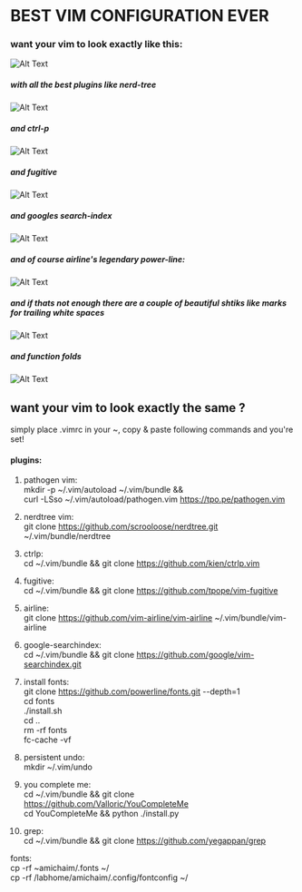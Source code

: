 # BEST VIM CONFIGURATION EVER
### want your vim to look exactly like this:  
![Alt Text](https://github.com/mantinband/best-vim-config-ever/blob/master/gifs/playing_around.gif)

##### with all the best plugins like nerd-tree  
![Alt Text](https://github.com/mantinband/best-vim-config-ever/blob/master/gifs/nerdtree.gif)

##### and ctrl-p  
![Alt Text](https://github.com/mantinband/best-vim-config-ever/blob/master/gifs/ctrlp.gif)

##### and fugitive 
![Alt Text](https://github.com/mantinband/best-vim-config-ever/blob/master/gifs/fugitive.gif)

##### and googles search-index  
![Alt Text](https://github.com/mantinband/best-vim-config-ever/blob/master/gifs/search.gif)

##### and of course airline's legendary power-line:  
![Alt Text](https://github.com/mantinband/best-vim-config-ever/blob/master/gifs/buffers.gif)

##### and if thats not enough there are a couple of beautiful shtiks like marks for trailing white spaces  
![Alt Text](https://github.com/mantinband/best-vim-config-ever/blob/master/gifs/extra_spaces.gif)

##### and function folds  
![Alt Text](https://github.com/mantinband/best-vim-config-ever/blob/master/gifs/folds.gif)


## want your vim to look exactly the same ? 
 simply place .vimrc in your ~, copy & paste following commands and you're set!  


#### plugins:  

1. pathogen vim:  
     mkdir -p ~/.vim/autoload ~/.vim/bundle && \
     curl -LSso ~/.vim/autoload/pathogen.vim https://tpo.pe/pathogen.vim  

2. nerdtree vim:  
     git clone https://github.com/scrooloose/nerdtree.git ~/.vim/bundle/nerdtree  

3. ctrlp:  
     cd ~/.vim/bundle && git clone https://github.com/kien/ctrlp.vim  

4. fugitive:  
     cd ~/.vim/bundle && git clone https://github.com/tpope/vim-fugitive  

5. airline:  
     git clone https://github.com/vim-airline/vim-airline ~/.vim/bundle/vim-airline  

6. google-searchindex:  
     cd ~/.vim/bundle && git clone https://github.com/google/vim-searchindex.git  

7. install fonts:  
     git clone https://github.com/powerline/fonts.git --depth=1  
     cd fonts  
     ./install.sh  
     cd ..  
     rm -rf fonts  
     fc-cache -vf  

8. persistent undo:  
     mkdir ~/.vim/undo  

9. you complete me:  
     cd ~/.vim/bundle && git clone https://github.com/Valloric/YouCompleteMe  
     cd YouCompleteMe && python ./install.py  

10. grep:  
    cd ~/.vim/bundle && git clone https://github.com/yegappan/grep  

fonts:  
cp -rf ~amichaim/.fonts ~/  
cp -rf /labhome/amichaim/.config/fontconfig ~/  
